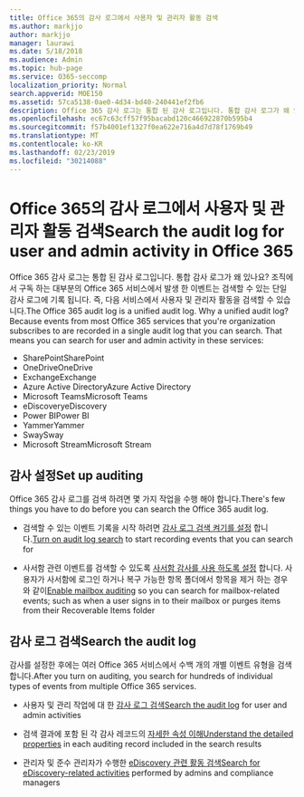 ```yaml
---
title: Office 365의 감사 로그에서 사용자 및 관리자 활동 검색
ms.author: markjjo
author: markjjo
manager: laurawi
ms.date: 5/18/2018
ms.audience: Admin
ms.topic: hub-page
ms.service: O365-seccomp
localization_priority: Normal
search.appverid: MOE150
ms.assetid: 57ca5138-0ae0-4d34-bd40-240441ef2fb6
description: Office 365 감사 로그는 통합 된 감사 로그입니다. 통합 감사 로그가 왜 있나요? 조직에서 구독 하는 대부분의 Office 365 서비스에서 발생 한 이벤트는 검색할 수 있는 단일 감사 로그에 기록 됩니다. 즉, 다음 서비스에서 사용자 및 관리자 활동을 검색할 수 있습니다.
ms.openlocfilehash: ec67c63cff57f95bacabd120c466922870b595b4
ms.sourcegitcommit: f57b4001ef1327f0ea622e716a4d7d78f1769b49
ms.translationtype: MT
ms.contentlocale: ko-KR
ms.lasthandoff: 02/23/2019
ms.locfileid: "30214088"
---
```

# <a name="search-the-audit-log-for-user-and-admin-activity-in-office-365"></a><span data-ttu-id="928e1-106">Office 365의 감사 로그에서 사용자 및 관리자 활동 검색</span><span class="sxs-lookup"><span data-stu-id="928e1-106">Search the audit log for user and admin activity in Office 365</span></span>

<span data-ttu-id="928e1-p102">Office 365 감사 로그는 통합 된 감사 로그입니다. 통합 감사 로그가 왜 있나요? 조직에서 구독 하는 대부분의 Office 365 서비스에서 발생 한 이벤트는 검색할 수 있는 단일 감사 로그에 기록 됩니다. 즉, 다음 서비스에서 사용자 및 관리자 활동을 검색할 수 있습니다.</span><span class="sxs-lookup"><span data-stu-id="928e1-p102">The Office 365 audit log is a unified audit log. Why a unified audit log? Because events from most Office 365 services that you're organization subscribes to are recorded in a single audit log that you can search. That means you can search for user and admin activity in these services:</span></span> 
  
- <span data-ttu-id="928e1-111">SharePoint</span><span class="sxs-lookup"><span data-stu-id="928e1-111">SharePoint</span></span>
- <span data-ttu-id="928e1-112">OneDrive</span><span class="sxs-lookup"><span data-stu-id="928e1-112">OneDrive</span></span>
- <span data-ttu-id="928e1-113">Exchange</span><span class="sxs-lookup"><span data-stu-id="928e1-113">Exchange</span></span>
- <span data-ttu-id="928e1-114">Azure Active Directory</span><span class="sxs-lookup"><span data-stu-id="928e1-114">Azure Active Directory</span></span>
- <span data-ttu-id="928e1-115">Microsoft Teams</span><span class="sxs-lookup"><span data-stu-id="928e1-115">Microsoft Teams</span></span>
- <span data-ttu-id="928e1-116">eDiscovery</span><span class="sxs-lookup"><span data-stu-id="928e1-116">eDiscovery</span></span>
- <span data-ttu-id="928e1-117">Power BI</span><span class="sxs-lookup"><span data-stu-id="928e1-117">Power BI</span></span>
- <span data-ttu-id="928e1-118">Yammer</span><span class="sxs-lookup"><span data-stu-id="928e1-118">Yammer</span></span>
- <span data-ttu-id="928e1-119">Sway</span><span class="sxs-lookup"><span data-stu-id="928e1-119">Sway</span></span>
- <span data-ttu-id="928e1-120">Microsoft Stream</span><span class="sxs-lookup"><span data-stu-id="928e1-120">Microsoft Stream</span></span>
   
 ## <a name="set-up-auditing"></a><span data-ttu-id="928e1-121">감사 설정</span><span class="sxs-lookup"><span data-stu-id="928e1-121">Set up auditing</span></span>
  
<span data-ttu-id="928e1-122">Office 365 감사 로그를 검색 하려면 몇 가지 작업을 수행 해야 합니다.</span><span class="sxs-lookup"><span data-stu-id="928e1-122">There's few things you have to do before you can search the Office 365 audit log.</span></span>
  
- <span data-ttu-id="928e1-123">검색할 수 있는 이벤트 기록을 시작 하려면 [감사 로그 검색 켜기를 설정](turn-audit-log-search-on-or-off.md) 합니다.</span><span class="sxs-lookup"><span data-stu-id="928e1-123">[Turn on audit log search](turn-audit-log-search-on-or-off.md) to start recording events that you can search for</span></span> 
    
- <span data-ttu-id="928e1-124">사서함 관련 이벤트를 검색할 수 있도록 [사서함 감사를 사용 하도록 설정](enable-mailbox-auditing.md) 합니다. 사용자가 사서함에 로그인 하거나 복구 가능한 항목 폴더에서 항목을 제거 하는 경우와 같이</span><span class="sxs-lookup"><span data-stu-id="928e1-124">[Enable mailbox auditing](enable-mailbox-auditing.md) so you can search for mailbox-related events; such as when a user signs in to their mailbox or purges items from their Recoverable Items folder</span></span> 
    
 ## <a name="search-the-audit-log"></a><span data-ttu-id="928e1-125">감사 로그 검색</span><span class="sxs-lookup"><span data-stu-id="928e1-125">Search the audit log</span></span>
  
<span data-ttu-id="928e1-126">감사를 설정한 후에는 여러 Office 365 서비스에서 수백 개의 개별 이벤트 유형을 검색 합니다.</span><span class="sxs-lookup"><span data-stu-id="928e1-126">After you turn on auditing, you search for hundreds of individual types of events from multiple Office 365 services.</span></span>
  
- <span data-ttu-id="928e1-127">사용자 및 관리 작업에 대 한 [감사 로그 검색](search-the-audit-log-in-security-and-compliance.md)</span><span class="sxs-lookup"><span data-stu-id="928e1-127">[Search the audit log](search-the-audit-log-in-security-and-compliance.md) for user and admin activities</span></span> 
    
- <span data-ttu-id="928e1-128">검색 결과에 포함 된 각 감사 레코드의 [자세한 속성 이해](detailed-properties-in-the-office-365-audit-log.md)</span><span class="sxs-lookup"><span data-stu-id="928e1-128">[Understand the detailed properties](detailed-properties-in-the-office-365-audit-log.md) in each auditing record included in the search results</span></span> 
    
- <span data-ttu-id="928e1-129">관리자 및 준수 관리자가 수행한 [eDiscovery 관련 활동 검색](search-for-ediscovery-activities-in-the-audit-log.md)</span><span class="sxs-lookup"><span data-stu-id="928e1-129">[Search for eDiscovery-related activities](search-for-ediscovery-activities-in-the-audit-log.md) performed by admins and compliance managers</span></span> 

